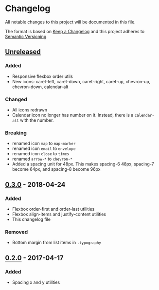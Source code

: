 # Changelog
All notable changes to this project will be documented in this file.

The format is based on [Keep a Changelog](http://keepachangelog.com/en/1.0.0/)
and this project adheres to [Semantic Versioning](http://semver.org/spec/v2.0.0.html).

## [Unreleased]
### Added
- Responsive flexbox order utils
- New icons: caret-left, caret-down, caret-right, caret-up, chevron-up, chevron-down, calendar-alt

### Changed
- All icons redrawn
- Calendar icon no longer has number on it. Instead, there is a `calendar-alt` with the number.

### Breaking
- renamed icon `map` to `map-marker`
- renamed icon `email` to `envelope`
- renamed icon `close` to `times`
- renamed `arrow-*` to `chevron-*`
- Added a spacing unit for 48px. This makes spacing-6 48px, spacing-7 become 64px, and spacing-8 become 96px


## [0.3.0] - 2018-04-24
### Added
- Flexbox order-first and order-last utilities
- Flexbox align-items and justify-content utilities
- This changelog file

### Removed
- Bottom margin from list items in `.typography`

## [0.2.0] - 2017-04-17
### Added
- Spacing x and y utilities

[Unreleased]: https://github.com/middlebury/design-system/compare/v0.3.0...HEAD
[0.3.0]: https://github.com/middlebury/design-system/compare/v0.2.0...v0.3.0
[0.2.0]: https://github.com/middlebury/design-system/compare/v0.1.0...v0.2.0
